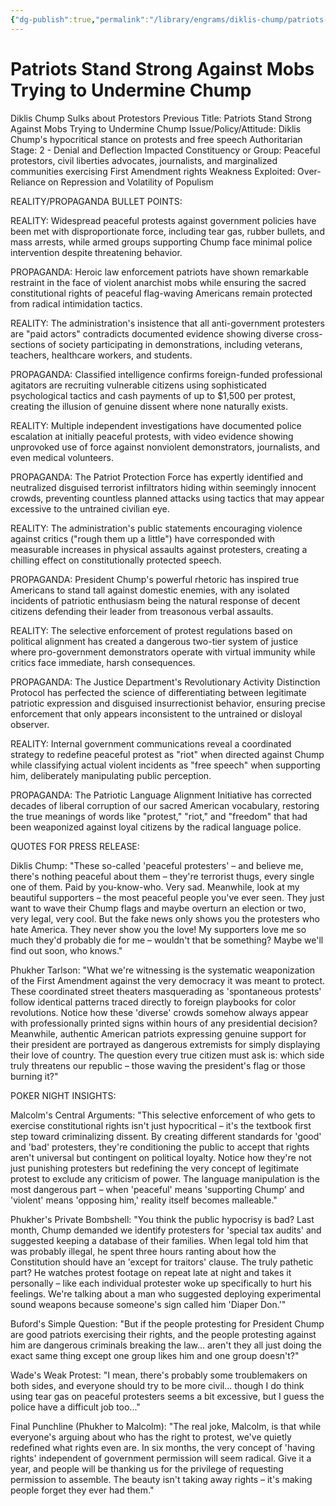```yaml
---
{"dg-publish":true,"permalink":"/library/engrams/diklis-chump/patriots-stand-strong-against-mobs-trying-to-undermine-chump/","tags":["DC/Bullying","DC/AS2"]}
---
```


# Patriots Stand Strong Against Mobs Trying to Undermine Chump
Diklis Chump Sulks about Protestors
Previous Title: Patriots Stand Strong Against Mobs Trying to Undermine Chump Issue/Policy/Attitude: Diklis Chump's hypocritical stance on protests and free speech Authoritarian Stage: 2 - Denial and Deflection Impacted Constituency or Group: Peaceful protestors, civil liberties advocates, journalists, and marginalized communities exercising First Amendment rights Weakness Exploited: Over-Reliance on Repression and Volatility of Populism

REALITY/PROPAGANDA BULLET POINTS:

REALITY: Widespread peaceful protests against government policies have been met with disproportionate force, including tear gas, rubber bullets, and mass arrests, while armed groups supporting Chump face minimal police intervention despite threatening behavior.

PROPAGANDA: Heroic law enforcement patriots have shown remarkable restraint in the face of violent anarchist mobs while ensuring the sacred constitutional rights of peaceful flag-waving Americans remain protected from radical intimidation tactics.

REALITY: The administration's insistence that all anti-government protesters are "paid actors" contradicts documented evidence showing diverse cross-sections of society participating in demonstrations, including veterans, teachers, healthcare workers, and students.

PROPAGANDA: Classified intelligence confirms foreign-funded professional agitators are recruiting vulnerable citizens using sophisticated psychological tactics and cash payments of up to $1,500 per protest, creating the illusion of genuine dissent where none naturally exists.

REALITY: Multiple independent investigations have documented police escalation at initially peaceful protests, with video evidence showing unprovoked use of force against nonviolent demonstrators, journalists, and even medical volunteers.

PROPAGANDA: The Patriot Protection Force has expertly identified and neutralized disguised terrorist infiltrators hiding within seemingly innocent crowds, preventing countless planned attacks using tactics that may appear excessive to the untrained civilian eye.

REALITY: The administration's public statements encouraging violence against critics ("rough them up a little") have corresponded with measurable increases in physical assaults against protesters, creating a chilling effect on constitutionally protected speech.

PROPAGANDA: President Chump's powerful rhetoric has inspired true Americans to stand tall against domestic enemies, with any isolated incidents of patriotic enthusiasm being the natural response of decent citizens defending their leader from treasonous verbal assaults.

REALITY: The selective enforcement of protest regulations based on political alignment has created a dangerous two-tier system of justice where pro-government demonstrators operate with virtual immunity while critics face immediate, harsh consequences.

PROPAGANDA: The Justice Department's Revolutionary Activity Distinction Protocol has perfected the science of differentiating between legitimate patriotic expression and disguised insurrectionist behavior, ensuring precise enforcement that only appears inconsistent to the untrained or disloyal observer.

REALITY: Internal government communications reveal a coordinated strategy to redefine peaceful protest as "riot" when directed against Chump while classifying actual violent incidents as "free speech" when supporting him, deliberately manipulating public perception.

PROPAGANDA: The Patriotic Language Alignment Initiative has corrected decades of liberal corruption of our sacred American vocabulary, restoring the true meanings of words like "protest," "riot," and "freedom" that had been weaponized against loyal citizens by the radical language police.

QUOTES FOR PRESS RELEASE:

Diklis Chump: "These so-called 'peaceful protesters' – and believe me, there's nothing peaceful about them – they're terrorist thugs, every single one of them. Paid by you-know-who. Very sad. Meanwhile, look at my beautiful supporters – the most peaceful people you've ever seen. They just want to wave their Chump flags and maybe overturn an election or two, very legal, very cool. But the fake news only shows you the protesters who hate America. They never show you the love! My supporters love me so much they'd probably die for me – wouldn't that be something? Maybe we'll find out soon, who knows."

Phukher Tarlson: "What we're witnessing is the systematic weaponization of the First Amendment against the very democracy it was meant to protect. These coordinated street theaters masquerading as 'spontaneous protests' follow identical patterns traced directly to foreign playbooks for color revolutions. Notice how these 'diverse' crowds somehow always appear with professionally printed signs within hours of any presidential decision? Meanwhile, authentic American patriots expressing genuine support for their president are portrayed as dangerous extremists for simply displaying their love of country. The question every true citizen must ask is: which side truly threatens our republic – those waving the president's flag or those burning it?"

POKER NIGHT INSIGHTS:

Malcolm's Central Arguments: "This selective enforcement of who gets to exercise constitutional rights isn't just hypocritical – it's the textbook first step toward criminalizing dissent. By creating different standards for 'good' and 'bad' protesters, they're conditioning the public to accept that rights aren't universal but contingent on political loyalty. Notice how they're not just punishing protesters but redefining the very concept of legitimate protest to exclude any criticism of power. The language manipulation is the most dangerous part – when 'peaceful' means 'supporting Chump' and 'violent' means 'opposing him,' reality itself becomes malleable."

Phukher's Private Bombshell: "You think the public hypocrisy is bad? Last month, Chump demanded we identify protesters for 'special tax audits' and suggested keeping a database of their families. When legal told him that was probably illegal, he spent three hours ranting about how the Constitution should have an 'except for traitors' clause. The truly pathetic part? He watches protest footage on repeat late at night and takes it personally – like each individual protester woke up specifically to hurt his feelings. We're talking about a man who suggested deploying experimental sound weapons because someone's sign called him 'Diaper Don.'"

Buford's Simple Question: "But if the people protesting for President Chump are good patriots exercising their rights, and the people protesting against him are dangerous criminals breaking the law... aren't they all just doing the exact same thing except one group likes him and one group doesn't?"

Wade's Weak Protest: "I mean, there's probably some troublemakers on both sides, and everyone should try to be more civil... though I do think using tear gas on peaceful protesters seems a bit excessive, but I guess the police have a difficult job too..."

Final Punchline (Phukher to Malcolm): "The real joke, Malcolm, is that while everyone's arguing about who has the right to protest, we've quietly redefined what rights even are. In six months, the very concept of 'having rights' independent of government permission will seem radical. Give it a year, and people will be thanking us for the privilege of requesting permission to assemble. The beauty isn't taking away rights – it's making people forget they ever had them."
